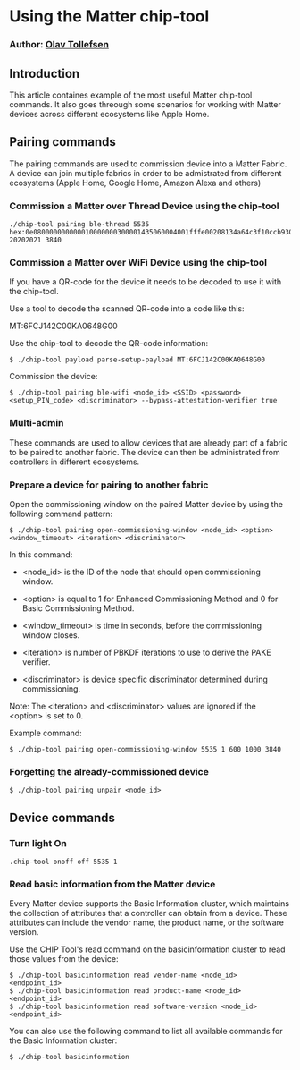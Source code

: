 # Using the Matter chip-tool
### Author: [Olav Tollefsen](https://www.linkedin.com/in/olavtollefsen/)

## Introduction

This article containes example of the most useful Matter chip-tool commands. It also goes threough some scenarios for working
with Matter devices across different ecosystems like Apple Home.

## Pairing commands

The pairing commands are used to commission device into a Matter Fabric. A device can join multiple fabrics in order
to be admistrated from different ecosystems (Apple Home, Google Home, Amazon Alexa and others)

### Commission a Matter over Thread Device using the chip-tool

```
./chip-tool pairing ble-thread 5535 hex:0e080000000000010000000300001435060004001fffe00208134a64c3f10ccb930708fd25da7f3d5c8ff2051019347339f0b597887b0f6b5f1bed98d3030f4f70656e5468726561642d353032310102502104105ebd52c120a93892c7ab2a42dc6fe8d40c0402a0f7f8 20202021 3840
```

### Commission a Matter over WiFi Device using the chip-tool

If you have a QR-code for the device it needs to be decoded to use it with the chip-tool.

Use a tool to decode the scanned QR-code into a code like this:

MT:6FCJ142C00KA0648G00

Use the chip-tool to decode the QR-code information:

```
$ ./chip-tool payload parse-setup-payload MT:6FCJ142C00KA0648G00
```

Commission the device:

```
$ ./chip-tool pairing ble-wifi <node_id> <SSID> <password> <setup_PIN_code> <discriminator> --bypass-attestation-verifier true
```

### Multi-admin

These commands are used to allow devices that are already part of a fabric to be paired to another fabric. The device can then be administrated from controllers in different ecosystems.

### Prepare a device for pairing to another fabric

Open the commissioning window on the paired Matter device by using the following command pattern:

```
$ ./chip-tool pairing open-commissioning-window <node_id> <option> <window_timeout> <iteration> <discriminator>
```

In this command:

- \<node_id\> is the ID of the node that should open commissioning window.

- \<option\> is equal to 1 for Enhanced Commissioning Method and 0 for Basic Commissioning Method.

- \<window_timeout\> is time in seconds, before the commissioning window closes.

- \<iteration\> is number of PBKDF iterations to use to derive the PAKE verifier.

- \<discriminator\> is device specific discriminator determined during commissioning.

Note: The \<iteration\> and \<discriminator\> values are ignored if the \<option\> is set to 0.

Example command:

```
$ ./chip-tool pairing open-commissioning-window 5535 1 600 1000 3840
```

### Forgetting the already-commissioned device

```
$ ./chip-tool pairing unpair <node_id>
```

## Device commands

### Turn light On

```
.chip-tool onoff off 5535 1
```

### Read basic information from the Matter device

Every Matter device supports the Basic Information cluster, which maintains the collection of attributes that a controller can obtain from a device. These attributes can include the vendor name, the product name, or the software version.

Use the CHIP Tool's read command on the basicinformation cluster to read those values from the device:

```
$ ./chip-tool basicinformation read vendor-name <node_id> <endpoint_id>
$ ./chip-tool basicinformation read product-name <node_id> <endpoint_id>
$ ./chip-tool basicinformation read software-version <node_id> <endpoint_id>
```

You can also use the following command to list all available commands for the Basic Information cluster:

```
$ ./chip-tool basicinformation
```

